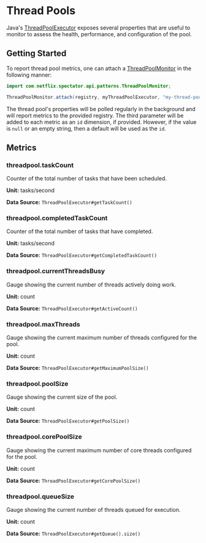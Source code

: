 # Thread Pools

Java's [ThreadPoolExecutor] exposes several properties that are useful to monitor to assess
the health, performance, and configuration of the pool.

## Getting Started

To report thread pool metrics, one can attach a [ThreadPoolMonitor] in the following manner:

```java
import com.netflix.spectator.api.patterns.ThreadPoolMonitor;

ThreadPoolMonitor.attach(registry, myThreadPoolExecutor, "my-thread-pool");
```

The thread pool's properties will be polled regularly in the background and will report metrics to the provided
registry. The third parameter will be added to each metric as an `id` dimension, if provided. However, if the value is
`null` or an empty string, then a default will be used as the `id`.

## Metrics

### threadpool.taskCount

Counter of the total number of tasks that have been scheduled.

**Unit:** tasks/second

**Data Source:** `ThreadPoolExecutor#getTaskCount()`

### threadpool.completedTaskCount

Counter of the total number of tasks that have completed.

**Unit:** tasks/second

**Data Source:** `ThreadPoolExecutor#getCompletedTaskCount()`

### threadpool.currentThreadsBusy

Gauge showing the current number of threads actively doing work.

**Unit:** count

**Data Source:** `ThreadPoolExecutor#getActiveCount()`

### threadpool.maxThreads

Gauge showing the current maximum number of threads configured for the pool.

**Unit:** count

**Data Source:** `ThreadPoolExecutor#getMaximumPoolSize()`

### threadpool.poolSize

Gauge showing the current size of the pool.

**Unit:** count

**Data Source:** `ThreadPoolExecutor#getPoolSize()`

### threadpool.corePoolSize

Gauge showing the current maximum number of core threads configured for the pool.

**Unit:** count

**Data Source:** `ThreadPoolExecutor#getCorePoolSize()`

### threadpool.queueSize

Gauge showing the current number of threads queued for execution.

**Unit:** count

**Data Source:** `ThreadPoolExecutor#getQueue().size()`

[ThreadPoolExecutor]: http://docs.oracle.com/javase/8/docs/api/java/util/concurrent/ThreadPoolExecutor.html
[ThreadPoolMonitor]: http://netflix.github.io/spectator/en/latest/javadoc/spectator-api/com/netflix/spectator/api/patterns/ThreadPoolMonitor.html
